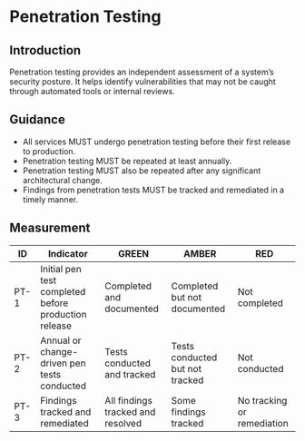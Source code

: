 # Penetration Testing

## Introduction

Penetration testing provides an independent assessment of a system’s security posture. It helps identify vulnerabilities that may not be caught through automated tools or internal reviews.

## Guidance

- All services MUST undergo penetration testing before their first release to production.
- Penetration testing MUST be repeated at least annually.
- Penetration testing MUST also be repeated after any significant architectural change.
- Findings from penetration tests MUST be tracked and remediated in a timely manner.

## Measurement

| ID   | Indicator                                            | GREEN                             | AMBER                           | RED                        |
| ---- | ---------------------------------------------------- | --------------------------------- | ------------------------------- | -------------------------- |
| PT-1 | Initial pen test completed before production release | Completed and documented          | Completed but not documented    | Not completed              |
| PT-2 | Annual or change-driven pen tests conducted          | Tests conducted and tracked       | Tests conducted but not tracked | Not conducted              |
| PT-3 | Findings tracked and remediated                      | All findings tracked and resolved | Some findings tracked           | No tracking or remediation |
